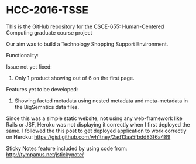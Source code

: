 # HCC-2016-TSSE
This is the GitHub repository for the CSCE-655: Human-Centered Computing graduate course project

Our aim was to build a Technology Shopping Support Environment.

Functionality:


Issue not yet fixed:
1. Only 1 product showing out of 6 on the first page.

Features yet to be developed:
1. Showing facted metadata using nested metadata and meta-metadata in the BigSemntics data files.


Since this was a simple static website, not using any web-framework like Rails or JSF, Heroku was not displaying it correctly when I first deployed the same. I followed the this post to get deployed application to work correctly on Heroku: https://gist.github.com/wh1tney/2ad13aa5fbdd83f6a489

Sticky Notes feature included by using code from: http://tympanus.net/jstickynote/

